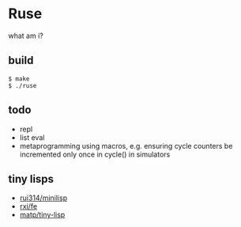 # Ruse

what am i?

## build

```
$ make
$ ./ruse
```

## todo

* repl
* list eval
* metaprogramming using macros, e.g. ensuring cycle counters be incremented
  only once in cycle() in simulators

## tiny lisps

* [rui314/minilisp](https://github.com/rui314/minilisp)
* [rxi/fe](https://github.com/rxi/fe)
* [matp/tiny-lisp](https://github.com/matp/tiny-lisp)
